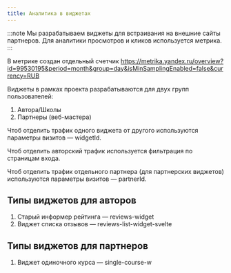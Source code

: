 ```yaml
---
title: Аналитика в виджетах
---
```


:::note
Мы разрабатываем виджеты для встраивания на внешние сайты партнеров. Для аналитики просмотров и кликов используется метрика.
:::

В метрике создан отдельный счетчик https://metrika.yandex.ru/overview?id=99530195&period=month&group=day&isMinSamplingEnabled=false&currency=RUB

Виджеты в рамках проекта разрабатываются для двух групп пользователей:
1. Автора/Школы
2. Партнеры (веб-мастера)

Чтоб отделить трафик одного виджета от другого используются параметры визитов — widgetId.

Чтоб отделить авторский трафик используется фильтрация по страницам входа.

Чтоб отделить трафик отдельного партнера (для партнерских виджетов) используются параметры визитов — partnerId.

## Типы виджетов для авторов

1. Старый информер рейтинга — reviews-widget
2. Виджет списка отзывов — reviews-list-widget-svelte

## Типы виджетов для партнеров

1. Виджет одиночного курса — single-course-w